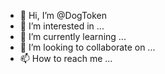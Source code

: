 - 👋 Hi, I’m @DogToken
- 👀 I’m interested in ...
- 🌱 I’m currently learning ...
- 💞️ I’m looking to collaborate on ...
- 📫 How to reach me ...

<!---
DogToken/DogToken is a ✨ special ✨ repository because its `README.md` (this file) appears on your GitHub profile.
You can click the Preview link to take a look at your changes.
--->
